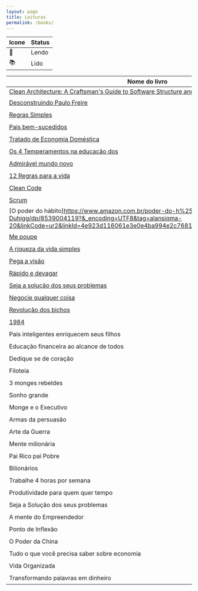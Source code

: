```yaml
---
layout: page
title: Leituras
permalink: /books/
---
```


| Icone     | Status      |
| ----------------------  | ----------- |
| 📖  | Lendo |
| 📚  | Lido |


| Nome do livro      | Status      |
| ----------------------  | ----------- |
| [Clean Architecture: A Craftsman's Guide to Software Structure and Design (Robert C. Martin Series)](https://www.amazon.com.br/Arquitetura-Limpa-Artes%25C3%25A3o-Estrutura-Software/dp/8550804606?&_encoding=UTF8&tag=alansiqma-20&linkCode=ur2&linkId=6671f0309191f6f3545b62a7c2df9edb&camp=1789&creative=9325) | 📖  |
| [Desconstruindo Paulo Freire](https://www.amazon.com.br/Desconstruindo-Paulo-Freire-Thomas-Giulliano/dp/6588627009/ref=asc_df_6588627009/?tag=googleshopp00-20&linkCode=df0&hvadid=379725089268&hvpos=&hvnetw=g&hvrand=8040126543819963972&hvpone=&hvptwo=&hvqmt=&hvdev=c&hvdvcmdl=&hvlocint=&hvlocphy=1001754&hvtargid=pla-1196312111954&psc=1&mcid=b94673dfeb65365d91585d3770758f16&_encoding=UTF8&tag=alansiqma-20&linkCode=ur2&linkId=79c58ea88ae829af7806b2b25eadf131&camp=1789&creative=9325) | 📚  |
| [Regras Simples](https://www.amazon.com.br/Regras-Simples-Tranquilo-Organizado-Complexo/dp/8551001043?&_encoding=UTF8&tag=alansiqma-20&linkCode=ur2&linkId=d08fa53cba27f320d03ea3234d76a228&camp=1789&creative=9325) | 📚  |
| [Pais bem-sucedidos](https://www.amazon.com.br/Pais-Bem-sucedidos-James-B-Stenson/dp/8574653268/ref=asc_df_8574653268/?tag=googleshopp00-20&linkCode=df0&hvadid=379685954139&hvpos=&hvnetw=g&hvrand=17114594681327594219&hvpone=&hvptwo=&hvqmt=&hvdev=c&hvdvcmdl=&hvlocint=&hvlocphy=1001754&hvtargid=pla-809965930489&psc=1&mcid=d3a16607e60d34338d1a261413ccb197&_encoding=UTF8&tag=alansiqma-20&linkCode=ur2&linkId=7eb939b44087da850ed3a6d9539e68a7&camp=1789&creative=9325) | 📚 |
| [Tratado de Economia Doméstica](https://www.amazon.com.br/Tratado-Economia-Dom%25C3%25A9stica-Arist%25C3%25B3teles/dp/6587138578?&_encoding=UTF8&tag=alansiqma-20&linkCode=ur2&linkId=d8b2e1596910a0d266c02c0383ef694e&camp=1789&creative=9325) | 📚 |
| [Os 4 Temperamentos na educação dos ](https://www.amazon.com.br/Os-Temperamentos-Educa%25C3%25A7%25C3%25A3o-dos-Filhos/dp/8594090145/ref=asc_df_8594090145/?tag=googleshopp00-20&linkCode=df0&hvadid=379685954139&hvpos=&hvnetw=g&hvrand=14941639895598901959&hvpone=&hvptwo=&hvqmt=&hvdev=c&hvdvcmdl=&hvlocint=&hvlocphy=1001754&hvtargid=pla-743771455610&psc=1&mcid=03612ccc88a33e70ab8bc6d55d48a089&_encoding=UTF8&tag=alansiqma-20&linkCode=ur2&linkId=e8837db277dec7734a9c5fa63134c2ed&camp=1789&creative=9325) | 📚 |
| [Admirável mundo novo](https://www.amazon.com.br/Admir%25C3%25A1vel-mundo-Aldous-Leonard-Huxley/dp/8525056006/ref=pd_sbs_d_sccl_3_1/137-6587321-5192832?pd_rd_w=EmIYr&content-id=amzn1.sym.4ee849ad-38af-4e51-8433-e4db5bb4a44f&pf_rd_p=4ee849ad-38af-4e51-8433-e4db5bb4a44f&pf_rd_r=1TK91X4N075YHF9V0M69&pd_rd_wg=weql1&pd_rd_r=ebe09be3-86f3-4e12-b788-a1f0a6b36fd9&pd_rd_i=8525056006&psc=1&_encoding=UTF8&tag=alansiqma-20&linkCode=ur2&linkId=bb2e743516e37a68d97fba63335b3761&camp=1789&creative=9325) | 📚 |
| [12 Regras para a vida](https://www.amazon.com.br/12-regras-para-vida-ant%25C3%25ADdoto/dp/8550802751/ref=asc_df_8550802751/?tag=googleshopp00-20&linkCode=df0&hvadid=379787837906&hvpos=&hvnetw=g&hvrand=862324148579748442&hvpone=&hvptwo=&hvqmt=&hvdev=c&hvdvcmdl=&hvlocint=&hvlocphy=1001754&hvtargid=pla-570948531058&psc=1&mcid=d6d598dfb8753bfaa95501cc7310dcac&_encoding=UTF8&tag=alansiqma-20&linkCode=ur2&linkId=282092930f4172023ffe4a1d4c4d546e&camp=1789&creative=9325) | 📚 |
| [Clean Code](https://www.amazon.com.br/Clean-Code-Handbook-Software-Craftsmanship/dp/0132350882/ref=asc_df_0132350882/?tag=googleshopp00-20&linkCode=df0&hvadid=379787788238&hvpos=&hvnetw=g&hvrand=16500572453884892813&hvpone=&hvptwo=&hvqmt=&hvdev=c&hvdvcmdl=&hvlocint=&hvlocphy=1001754&hvtargid=pla-435472505264&psc=1&mcid=e988e075dc433c39add4b58dcc15ebce)  | 📚 |
| [Scrum](https://www.amazon.com.br/SCRUM-fazer-dobro-trabalho-metade/dp/8543107164?&_encoding=UTF8&tag=alansiqma-20&linkCode=ur2&linkId=6ea578383403572caf9819eb710e3668&camp=1789&creative=9325) | 📚 |
| [O poder do hábito]https://www.amazon.com.br/poder-do-h%25C3%25A1bito-Charles-Duhigg/dp/8539004119?&_encoding=UTF8&tag=alansiqma-20&linkCode=ur2&linkId=4e923d116061e3e0e4ba994e2c768143&camp=1789&creative=9325) | 📚 |
| [Me poupe](https://www.amazon.com.br/Me-Poupe-passos-dinheiro-atualizada/dp/6555640782/ref=asc_df_6555640782/?tag=googleshopp00-20&linkCode=df0&hvadid=379715842311&hvpos=&hvnetw=g&hvrand=2875736635516439376&hvpone=&hvptwo=&hvqmt=&hvdev=c&hvdvcmdl=&hvlocint=&hvlocphy=1001754&hvtargid=pla-1041484830851&psc=1&mcid=c13b4ef3aef33da8ac51c61d8f504eb3&_encoding=UTF8&tag=alansiqma-20&linkCode=ur2&linkId=555bb4de911e89df2bf533ba48854ef5&camp=1789&creative=9325)| 📚 |
| [A riqueza da vida simples](https://www.amazon.com.br/riqueza-vida-simples-Gustavo-Cerbasi/dp/8543107458?&_encoding=UTF8&tag=alansiqma-20&linkCode=ur2&linkId=a81e4f8a320142842a34041f150865eb&camp=1789&creative=9325)| 📚 |
| [Pega a visão](https://www.amazon.com.br/Pega-Vis%25C3%25A3o-Rick-Chesther/dp/859315672X/ref=asc_df_859315672X/?tag=googleshopp00-20&linkCode=df0&hvadid=379728838318&hvpos=&hvnetw=g&hvrand=1628254281486454414&hvpone=&hvptwo=&hvqmt=&hvdev=c&hvdvcmdl=&hvlocint=&hvlocphy=1001754&hvtargid=pla-568180974906&psc=1&mcid=eaeccddeed7335fcaf711cdba91f47c9&_encoding=UTF8&tag=alansiqma-20&linkCode=ur2&linkId=1bbcf659be0f803ac074900bee14284f&camp=1789&creative=9325)| 📚 |
| [Rápido e devagar](https://www.amazon.com.br/R%25C3%25A1pido-devagar-Daniel-Kahneman/dp/853900383X?&_encoding=UTF8&tag=alansiqma-20&linkCode=ur2&linkId=87db182614ca9e9e3a878f1de8a17944&camp=1789&creative=9325) | 📚 |
| [Seja a solução dos seus problemas](https://www.amazon.com.br/Seja-solu%25C3%25A7%25C3%25A3o-para-seus-problemas/dp/8542218167?&_encoding=UTF8&tag=alansiqma-20&linkCode=ur2&linkId=cd68c25987832dd138ebf89a78e2cc63&camp=1789&creative=9325)| 📚 |
| [Negocie qualquer coisa](https://www.amazon.com.br/Negocie-qualquer-coisa-pessoa-profissionais/dp/8542219198?&_encoding=UTF8&tag=alansiqma-20&linkCode=ur2&linkId=4707bb049beb07edb853bc239303d6b0&camp=1789&creative=9325) | 📚 |
| [Revolução dos bichos](https://www.amazon.com.br/revolu%25C3%25A7%25C3%25A3o-dos-bichos-conto-fadas/dp/8535909559/ref=asc_df_8535909559/?tag=googleshopp00-20&linkCode=df0&hvadid=379738402701&hvpos=&hvnetw=g&hvrand=11692533465756999064&hvpone=&hvptwo=&hvqmt=&hvdev=c&hvdvcmdl=&hvlocint=&hvlocphy=1001754&hvtargid=pla-333762631610&psc=1&mcid=60fc2c70573c3a57b55caeed75b2d3db&_encoding=UTF8&tag=alansiqma-20&linkCode=ur2&linkId=eb1dd6bfc20772639b87fe3af88ee5a5&camp=1789&creative=9325)  | 📚 |
| [1984](https://www.amazon.com.br/1984-George-Orwell/dp/8535914846/ref=asc_df_8535914846/?tag=googleshopp00-20&linkCode=df0&hvadid=379715911398&hvpos=&hvnetw=g&hvrand=4315953813228199985&hvpone=&hvptwo=&hvqmt=&hvdev=c&hvdvcmdl=&hvlocint=&hvlocphy=1001754&hvtargid=pla-325935372846&psc=1&mcid=5cc8f2b9b7e534fcafcc5c0df3a5c695&_encoding=UTF8&tag=alansiqma-20&linkCode=ur2&linkId=80696f9f4881d29516c07503b3284353&camp=1789&creative=9325) | 📚 |
| Pais inteligentes enriquecem seus filhos| 📚 |
| Educação financeira ao alcance de todos| 📚 |
| Dedique se de coração | 📚 |
| Filoteia  | 📚 |
| 3 monges rebeldes  | 📚 |
| Sonho grande  | 📚 |
| Monge e o Executivo | 📚 |
| Armas da persuasão | 📚 |
| Arte da Guerra  | 📚 |
| Mente milionária  | 📚 |
| Pai Rico pai Pobre | 📚 |
| Bilionários | 📚 |
| Trabalhe 4 horas por semana  | 📚 |
| Produtividade para quem quer tempo | 📚 |
| Seja a Solução dos seus problemas | 📚 |
| A mente do Empreendedor | 📚 |
| Ponto de Inflexão | 📚 |
| O Poder da China | 📚 |
| Tudo o que você precisa saber sobre economia  | 📚 |
| Vida Organizada  | 📚 |
| Transformando palavras em dinheiro  | 📚 |
